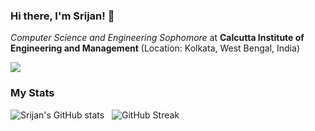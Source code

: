 ### Hi there, I'm Srijan! 👋

<em>Computer Science and Engineering Sophomore</em> at <strong>Calcutta Institute of Engineering and Management</strong> (Location: Kolkata, West Bengal, India)

![](https://komarev.com/ghpvc/?username=geekymeeky&color=green)

### My Stats

![Srijan's GitHub stats](https://github-readme-stats.vercel.app/api?username=geekymeeky&show_icons=true&theme=radical?count_private=true)
&nbsp; ![GitHub Streak](http://github-readme-streak-stats.herokuapp.com?user=geekymeeky&theme=dark&hide_border=true&sideLabels=BDC773&sideNums=67DDA5&stroke=5CDD79&background=000000)
